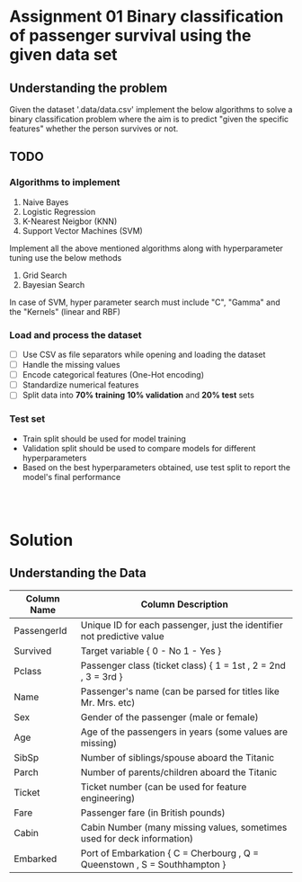 # Assignment 01 Binary classification of passenger survival using the given data set

## Understanding the problem
Given the dataset '.data/data.csv' implement the below algorithms to solve a binary classification problem where the aim is to predict "given the specific features" whether the person survives or not.

## TODO

### Algorithms to implement

1. Naive Bayes
2. Logistic Regression
3. K-Nearest Neigbor (KNN)
4. Support Vector Machines (SVM)

Implement all the above mentioned algorithms along with hyperparameter tuning use the below methods

1. Grid Search
2. Bayesian Search

In case of SVM, hyper parameter search must include "C", "Gamma" and the "Kernels" (linear and RBF)

### Load and process the dataset

- [ ] Use CSV as file separators while opening and loading the dataset
- [ ] Handle the missing values
- [ ] Encode categorical features (One-Hot encoding)
- [ ] Standardize numerical features
- [ ] Split data into **70% training** **10% validation** and **20% test** sets

### Test set

- Train split  should be used for model training
- Validation split should be used to compare models for different hyperparameters
- Based on the best hyperparameters obtained, use test split to report the model's final performance

<Br> </Br>

# Solution 

## Understanding the Data

| Column Name | Column Description |
|-------------|--------------------|
| PassengerId | Unique ID for each passenger, just the identifier not predictive value |
| Survived | Target variable { 0 - No 1 - Yes } |
| Pclass |  Passenger class (ticket class) { 1 = 1st , 2 = 2nd , 3 = 3rd  } |
| Name | Passenger's name (can be parsed for titles like Mr. Mrs. etc) |
| Sex  | Gender of the passenger (male or female) |
| Age | Age of the passengers in years (some values are missing) |
| SibSp | Number of siblings/spouse aboard the Titanic | 
| Parch | Number of parents/children aboard the Titanic |
| Ticket | Ticket number (can be used for feature engineering) | 
| Fare | Passenger fare (in British pounds) | 
| Cabin | Cabin Number (many missing values, sometimes used for deck information) |
| Embarked | Port of Embarkation { C = Cherbourg , Q = Queenstown , S = Southhampton } | 